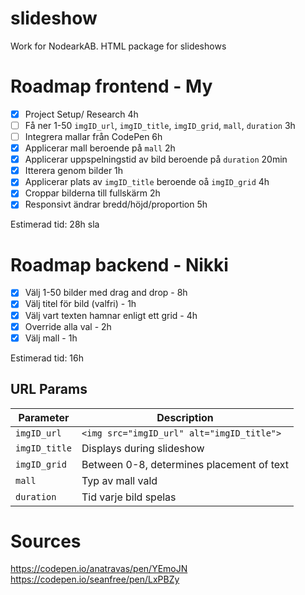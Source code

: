 # slideshow
Work for NodearkAB. HTML package for slideshows

# Roadmap frontend - My
- [x] Project Setup/ Research 4h
- [ ] Få ner 1-50 `imgID_url`, `imgID_title`, `imgID_grid`, `mall`, `duration` 3h
- [ ] Integrera mallar från CodePen 6h
- [x] Applicerar mall beroende på `mall` 2h
- [x] Applicerar uppspelningstid av bild beroende på `duration` 20min
- [x] Itterera genom bilder 1h
- [x] Applicerar plats av `imgID_title` beroende oå `imgID_grid` 4h
- [x] Croppar bilderna till fullskärm 2h
- [x] Responsivt ändrar bredd/höjd/proportion 5h

Estimerad tid: 28h 
sla
# Roadmap backend - Nikki
- [x] Välj 1-50 bilder med drag and drop - 8h
- [x] Välj titel för bild (valfri) - 1h
- [x] Välj vart texten hamnar enligt ett grid - 4h
- [x] Override alla val - 2h
- [x] Välj mall - 1h

Estimerad tid: 16h

## URL Params
| Parameter     | Description                               |
| ------------- | ----------------------------------------- |
| `imgID_url`   | `<img src="imgID_url" alt="imgID_title">` |
| `imgID_title` | Displays during slideshow                 |
| `imgID_grid`  | Between 0-8, determines placement of text |
| `mall`        | Typ av mall vald                          |
| `duration`    | Tid varje bild spelas                     |



# Sources
https://codepen.io/anatravas/pen/YEmoJN
https://codepen.io/seanfree/pen/LxPBZy

